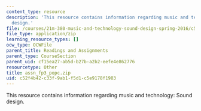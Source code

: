 ```yaml
---
content_type: resource
description: 'This resource contains information regarding music and technology: Sound
  design.'
file: /courses/21m-380-music-and-technology-sound-design-spring-2016/c52f4b42c33f9ab1f5d1c5e9178f1983_assn_fp3_popc.zip
file_type: application/zip
learning_resource_types: []
ocw_type: OCWFile
parent_title: Readings and Assignments
parent_type: CourseSection
parent_uid: cf15ea27-ab5d-b27b-a2b2-eefe4e862776
resourcetype: Other
title: assn_fp3_popc.zip
uid: c52f4b42-c33f-9ab1-f5d1-c5e9178f1983
---
```

This resource contains information regarding music and technology: Sound design.

